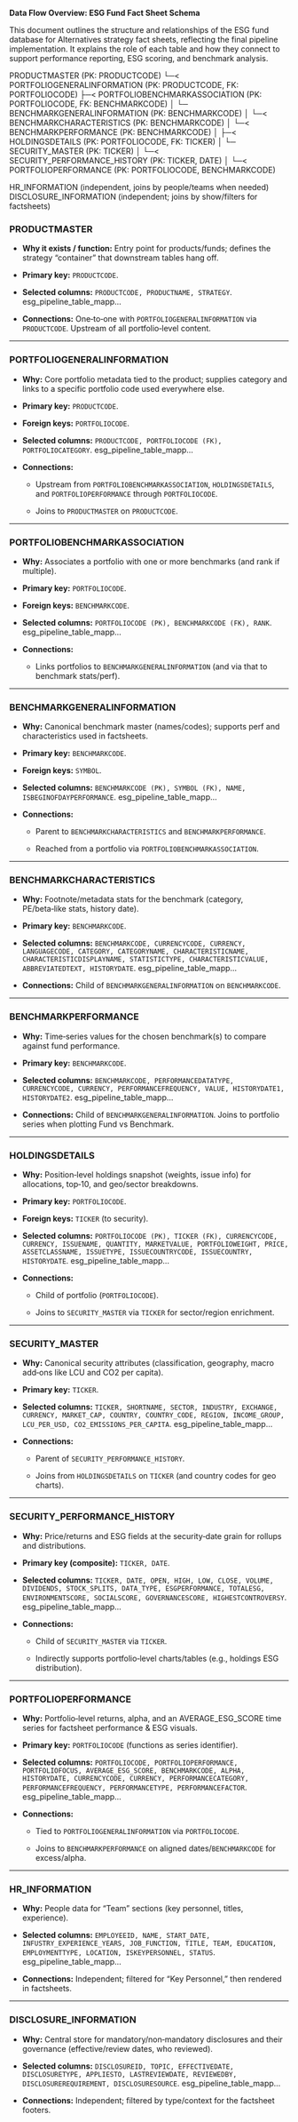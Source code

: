 **Data Flow Overview: ESG Fund Fact Sheet Schema**

This document outlines the structure and relationships of the ESG fund database for Alternatives strategy fact sheets, reflecting the final pipeline implementation. It explains the role of each table and how they connect to support performance reporting, ESG scoring, and benchmark analysis.


PRODUCTMASTER (PK: PRODUCTCODE)
    └─< PORTFOLIOGENERALINFORMATION (PK: PRODUCTCODE, FK: PORTFOLIOCODE)
            ├─< PORTFOLIOBENCHMARKASSOCIATION (PK: PORTFOLIOCODE, FK: BENCHMARKCODE)
            │       └─ BENCHMARKGENERALINFORMATION (PK: BENCHMARKCODE)
            │              └─< BENCHMARKCHARACTERISTICS (PK: BENCHMARKCODE)
            │              └─< BENCHMARKPERFORMANCE (PK: BENCHMARKCODE)
            │
            ├─< HOLDINGSDETAILS (PK: PORTFOLIOCODE, FK: TICKER)
            │       └─ SECURITY_MASTER (PK: TICKER)
            │              └─< SECURITY_PERFORMANCE_HISTORY (PK: TICKER, DATE)
            │
            └─< PORTFOLIOPERFORMANCE (PK: PORTFOLIOCODE, BENCHMARKCODE)
            
HR_INFORMATION  (independent, joins by people/teams when needed)
DISCLOSURE_INFORMATION (independent; joins by show/filters for factsheets)


### **PRODUCTMASTER**

* **Why it exists / function:** Entry point for products/funds; defines the strategy “container” that downstream tables hang off.

* **Primary key:** `PRODUCTCODE`.

* **Selected columns:** `PRODUCTCODE, PRODUCTNAME, STRATEGY`. esg\_pipeline\_table\_mapp…

* **Connections:** One‑to‑one with `PORTFOLIOGENERALINFORMATION` via `PRODUCTCODE`. Upstream of all portfolio‑level content.

---

### **PORTFOLIOGENERALINFORMATION**

* **Why:** Core portfolio metadata tied to the product; supplies category and links to a specific portfolio code used everywhere else.

* **Primary key:** `PRODUCTCODE`.

* **Foreign keys:** `PORTFOLIOCODE`.

* **Selected columns:** `PRODUCTCODE, PORTFOLIOCODE (FK), PORTFOLIOCATEGORY`. esg\_pipeline\_table\_mapp…

* **Connections:**

  * Upstream from `PORTFOLIOBENCHMARKASSOCIATION`, `HOLDINGSDETAILS`, and `PORTFOLIOPERFORMANCE` through `PORTFOLIOCODE`.

  * Joins to `PRODUCTMASTER` on `PRODUCTCODE`.

---

### **PORTFOLIOBENCHMARKASSOCIATION**

* **Why:** Associates a portfolio with one or more benchmarks (and rank if multiple).

* **Primary key:** `PORTFOLIOCODE`.

* **Foreign keys:** `BENCHMARKCODE`.

* **Selected columns:** `PORTFOLIOCODE (PK), BENCHMARKCODE (FK), RANK`. esg\_pipeline\_table\_mapp…

* **Connections:**

  * Links portfolios to `BENCHMARKGENERALINFORMATION` (and via that to benchmark stats/perf).

---

### **BENCHMARKGENERALINFORMATION**

* **Why:** Canonical benchmark master (names/codes); supports perf and characteristics used in factsheets.

* **Primary key:** `BENCHMARKCODE`.

* **Foreign keys:** `SYMBOL`.

* **Selected columns:** `BENCHMARKCODE (PK), SYMBOL (FK), NAME, ISBEGINOFDAYPERFORMANCE`. esg\_pipeline\_table\_mapp…

* **Connections:**

  * Parent to `BENCHMARKCHARACTERISTICS` and `BENCHMARKPERFORMANCE`.

  * Reached from a portfolio via `PORTFOLIOBENCHMARKASSOCIATION`.

---

### **BENCHMARKCHARACTERISTICS**

* **Why:** Footnote/metadata stats for the benchmark (category, PE/beta‑like stats, history date).

* **Primary key:** `BENCHMARKCODE`.

* **Selected columns:** `BENCHMARKCODE, CURRENCYCODE, CURRENCY, LANGUAGECODE, CATEGORY, CATEGORYNAME, CHARACTERISTICNAME, CHARACTERISTICDISPLAYNAME, STATISTICTYPE, CHARACTERISTICVALUE, ABBREVIATEDTEXT, HISTORYDATE`. esg\_pipeline\_table\_mapp…

* **Connections:** Child of `BENCHMARKGENERALINFORMATION` on `BENCHMARKCODE`.

---

### **BENCHMARKPERFORMANCE**

* **Why:** Time‑series values for the chosen benchmark(s) to compare against fund performance.

* **Primary key:** `BENCHMARKCODE`.

* **Selected columns:** `BENCHMARKCODE, PERFORMANCEDATATYPE, CURRENCYCODE, CURRENCY, PERFORMANCEFREQUENCY, VALUE, HISTORYDATE1, HISTORYDATE2`. esg\_pipeline\_table\_mapp…

* **Connections:** Child of `BENCHMARKGENERALINFORMATION`. Joins to portfolio series when plotting Fund vs Benchmark.

---

### **HOLDINGSDETAILS**

* **Why:** Position‑level holdings snapshot (weights, issue info) for allocations, top‑10, and geo/sector breakdowns.

* **Primary key:** `PORTFOLIOCODE`.

* **Foreign keys:** `TICKER` (to security).

* **Selected columns:** `PORTFOLIOCODE (PK), TICKER (FK), CURRENCYCODE, CURRENCY, ISSUENAME, QUANTITY, MARKETVALUE, PORTFOLIOWEIGHT, PRICE, ASSETCLASSNAME, ISSUETYPE, ISSUECOUNTRYCODE, ISSUECOUNTRY, HISTORYDATE`. esg\_pipeline\_table\_mapp…

* **Connections:**

  * Child of portfolio (`PORTFOLIOCODE`).

  * Joins to `SECURITY_MASTER` via `TICKER` for sector/region enrichment.

---

### **SECURITY\_MASTER**

* **Why:** Canonical security attributes (classification, geography, macro add‑ons like LCU and CO2 per capita).

* **Primary key:** `TICKER`.

* **Selected columns:** `TICKER, SHORTNAME, SECTOR, INDUSTRY, EXCHANGE, CURRENCY, MARKET_CAP, COUNTRY, COUNTRY_CODE, REGION, INCOME_GROUP, LCU_PER_USD, CO2_EMISSIONS_PER_CAPITA`. esg\_pipeline\_table\_mapp…

* **Connections:**

  * Parent of `SECURITY_PERFORMANCE_HISTORY`.

  * Joins from `HOLDINGSDETAILS` on `TICKER` (and country codes for geo charts).

---

### **SECURITY\_PERFORMANCE\_HISTORY**

* **Why:** Price/returns and ESG fields at the security‑date grain for rollups and distributions.

* **Primary key (composite):** `TICKER, DATE`.

* **Selected columns:** `TICKER, DATE, OPEN, HIGH, LOW, CLOSE, VOLUME, DIVIDENDS, STOCK_SPLITS, DATA_TYPE, ESGPERFORMANCE, TOTALESG, ENVIRONMENTSCORE, SOCIALSCORE, GOVERNANCESCORE, HIGHESTCONTROVERSY`. esg\_pipeline\_table\_mapp…

* **Connections:**

  * Child of `SECURITY_MASTER` via `TICKER`.

  * Indirectly supports portfolio‑level charts/tables (e.g., holdings ESG distribution).

---

### **PORTFOLIOPERFORMANCE**

* **Why:** Portfolio‑level returns, alpha, and an AVERAGE\_ESG\_SCORE time series for factsheet performance & ESG visuals.

* **Primary key:** `PORTFOLIOCODE` (functions as series identifier).

* **Selected columns:** `PORTFOLIOCODE, PORTFOLIOPERFORMANCE, PORTFOLIOFOCUS, AVERAGE_ESG_SCORE, BENCHMARKCODE, ALPHA, HISTORYDATE, CURRENCYCODE, CURRENCY, PERFORMANCECATEGORY, PERFORMANCEFREQUENCY, PERFORMANCETYPE, PERFORMANCEFACTOR`. esg\_pipeline\_table\_mapp…

* **Connections:**

  * Tied to `PORTFOLIOGENERALINFORMATION` via `PORTFOLIOCODE`.

  * Joins to `BENCHMARKPERFORMANCE` on aligned dates/`BENCHMARKCODE` for excess/alpha.

---

### **HR\_INFORMATION**

* **Why:** People data for “Team” sections (key personnel, titles, experience).

* **Selected columns:** `EMPLOYEEID, NAME, START_DATE, INFUSTRY_EXPERIENCE_YEARS, JOB_FUNCTION, TITLE, TEAM, EDUCATION, EMPLOYMENTTYPE, LOCATION, ISKEYPERSONNEL, STATUS`. esg\_pipeline\_table\_mapp…

* **Connections:** Independent; filtered for “Key Personnel,” then rendered in factsheets.

---

### **DISCLOSURE\_INFORMATION**

* **Why:** Central store for mandatory/non‑mandatory disclosures and their governance (effective/review dates, who reviewed).

* **Selected columns:** `DISCLOSUREID, TOPIC, EFFECTIVEDATE, DISCLOSURETYPE, APPLIESTO, LASTREVIEWDATE, REVIEWEDBY, DISCLOSUREREQUIREMENT, DISCLOSURESOURCE`. esg\_pipeline\_table\_mapp…

* **Connections:** Independent; filtered by type/context for the factsheet footers.

